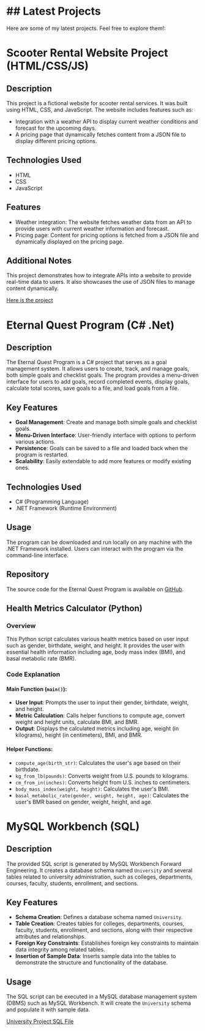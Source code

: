 # ## Latest Projects

Here are some of my latest projects. Feel free to explore them!:

# Scooter Rental Website Project (HTML/CSS/JS)

## Description
This project is a fictional website for scooter rental services. It was built using HTML, CSS, and JavaScript. The website includes features such as:

- Integration with a weather API to display current weather conditions and forecast for the upcoming days.
- A pricing page that dynamically fetches content from a JSON file to display different pricing options.

## Technologies Used
- HTML
- CSS
- JavaScript

## Features
- Weather integration: The website fetches weather data from an API to provide users with current weather information and forecast.
- Pricing page: Content for pricing options is fetched from a JSON file and dynamically displayed on the pricing page.

## Additional Notes
This project demonstrates how to integrate APIs into a website to provide real-time data to users. It also showcases the use of JSON files to manage content dynamically.

[Here is the project](https://liviagalletti.github.io/wdd230/Scoots/index.html)

# Eternal Quest Program  (C# .Net)

## Description
The Eternal Quest Program is a C# project that serves as a goal management system. It allows users to create, track, and manage goals, both simple goals and checklist goals. The program provides a menu-driven interface for users to add goals, record completed events, display goals, calculate total scores, save goals to a file, and load goals from a file.

## Key Features
- **Goal Management**: Create and manage both simple goals and checklist goals.
- **Menu-Driven Interface**: User-friendly interface with options to perform various actions.
- **Persistence**: Goals can be saved to a file and loaded back when the program is restarted.
- **Scalability**: Easily extendable to add more features or modify existing ones.

## Technologies Used
- C# (Programming Language)
- .NET Framework (Runtime Environment)

## Usage
The program can be downloaded and run locally on any machine with the .NET Framework installed. Users can interact with the program via the command-line interface.

## Repository
The source code for the Eternal Quest Program is available on [GitHub](https://github.com/liviagalletti/EternalQuestProgram).

## Health Metrics Calculator (Python)

### Overview
This Python script calculates various health metrics based on user input such as gender, birthdate, weight, and height. It provides the user with essential health information including age, body mass index (BMI), and basal metabolic rate (BMR).

### Code Explanation

#### Main Function (`main()`):
- **User Input**: Prompts the user to input their gender, birthdate, weight, and height.
- **Metric Calculation**: Calls helper functions to compute age, convert weight and height units, calculate BMI, and BMR.
- **Output**: Displays the calculated metrics including age, weight (in kilograms), height (in centimeters), BMI, and BMR.

#### Helper Functions:
- `compute_age(birth_str)`: Calculates the user's age based on their birthdate.
- `kg_from_lb(pounds)`: Converts weight from U.S. pounds to kilograms.
- `cm_from_in(inches)`: Converts height from U.S. inches to centimeters.
- `body_mass_index(weight, height)`: Calculates the user's BMI.
- `basal_metabolic_rate(gender, weight, height, age)`: Calculates the user's BMR based on gender, weight, height, and age.



# MySQL Workbench (SQL)

## Description
The provided SQL script is generated by MySQL Workbench Forward Engineering. It creates a database schema named `University` and several tables related to university administration, such as colleges, departments, courses, faculty, students, enrollment, and sections.

## Key Features
- **Schema Creation**: Defines a database schema named `University`.
- **Table Creation**: Creates tables for colleges, departments, courses, faculty, students, enrollment, and sections, along with their respective attributes and relationships.
- **Foreign Key Constraints**: Establishes foreign key constraints to maintain data integrity among related tables.
- **Insertion of Sample Data**: Inserts sample data into the tables to demonstrate the structure and functionality of the database.

## Usage
The SQL script can be executed in a MySQL database management system (DBMS) such as MySQL Workbench. It will create the `University` schema and populate it with sample data.

[University Project SQL File](https://github.com/liviagalletti/costa/blob/master/University%20Project.sql)


